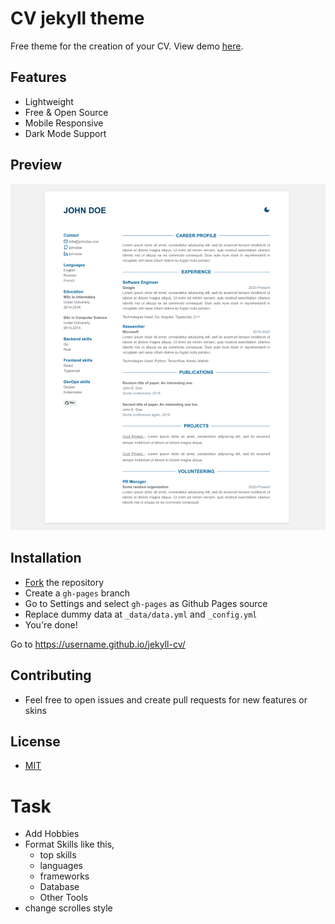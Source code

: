 # CV jekyll theme

Free theme for the creation of your CV. View demo [here](https://jekyll-cv.stavrospanakakis.com/).

## Features
- Lightweight
- Free & Open Source
- Mobile Responsive
- Dark Mode Support


## Preview
![Preview](./preview.png)

## Installation
- [Fork](https://github.com/stavrospanakakis/jekyll-cv/fork) the repository
- Create a ```gh-pages``` branch
- Go to Settings and select ```gh-pages``` as Github Pages source
- Replace dummy data at ```_data/data.yml``` and ```_config.yml```
- You're done!

Go to https://username.github.io/jekyll-cv/

## Contributing
- Feel free to open issues and create pull requests for new features or skins

## License
- [MIT](./LICENSE)



# Task
- Add Hobbies
- Format Skills like this,
    - top skills
    - languages
    - frameworks
    - Database
    - Other Tools
- change scrolles style
